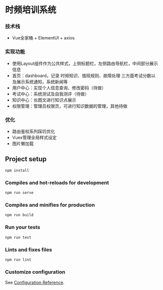 # 时频培训系统

### 技术栈
- Vue全家桶 + ElementUI + axios 

### 实现功能
- 使用Layout组件作为公共样式，上侧标题栏，左侧路由导航栏，中间部分展示信息
- 首页：dashboard，记录 时频知识、值班规则、故障处理 三方面考试分数以及展示系统通知，系统新闻等
- 用户中心：实现个人信息查询、修改密码（待做）
- 考试中心：系统测试及自我测评（待做）
- 知识中心：长图文进行知识点展示
- 权限管理：管理员权限页，可进行知识数据的管理，其他待做

### 优化
- 路由鉴权系列踩坑优化
- Vuex管理全局样式设定
- 图片懒加载


## Project setup
```
npm install
```

### Compiles and hot-reloads for development
```
npm run serve
```

### Compiles and minifies for production
```
npm run build
```

### Run your tests
```
npm run test
```

### Lints and fixes files
```
npm run lint
```

### Customize configuration
See [Configuration Reference](https://cli.vuejs.org/config/).
